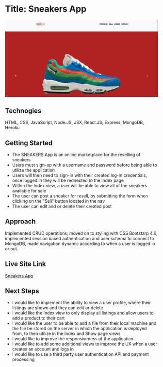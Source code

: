 # Title: Sneakers App

![SNEAKERS](https://github.com/juliocolon/SEI_CRUD_Application_Project-2/blob/main/public/images/Sneakers%20App.png)

## Technogies 
HTML, CSS, JavaScript, Node.JS, JSX, React.JS, Express, MongoDB, Heroku

## Getting Started
- The SNEAKERS App is an online marketplace for the reselling of sneakers
- Users must sign-up with a username and password before being able to utilize the application
- Users will then need to sign-in with their created log-in credentials, once logged in they will be redirected to the Index page 
- Within the Index view, a user will be able to view all of the sneakers available for sale 
- The user can post a sneaker for resell, by submitting the form when clicking on the "Sell" button located in the nav
- The user can edit and or delete their created post

## Approach
Implemented CRUD operations, moved on to styling with CSS Bootstarp 4.6, implemented session based authentication and user schema to connect to MongoDB, made navigation dynamic according to when a user is logged in or out.  

## Live Site Link 
[Sneakers App](https://sneakers-app-sei.herokuapp.com/)

## Next Steps
- I would like to implement the ability to view a user profile, where their listings are shown and they can edit or delete 
- I would like the Index view to only display all listings and allow users to add a product to their cart 
- I would like the user to be able to add a file from their local machine and the file be stored on the server in which the application is deployed from, to then utilize in the Index and Show page views 
- I would like to improve the responsiveness of the application
- I would like to add some additional views to improve the UX when a user creates an account and logs in 
- I would like to use a third party user authentication API and payment processing 









